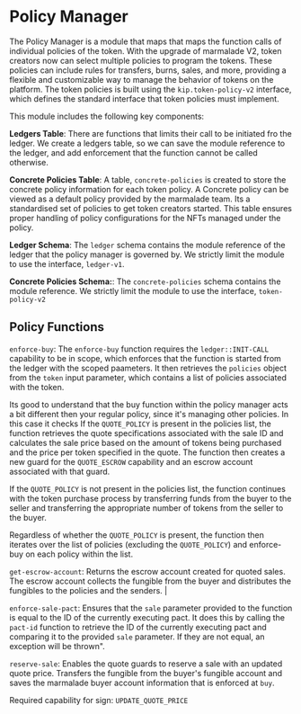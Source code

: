 # Policy Manager

The Policy Manager is a module that maps that maps the function calls of individual policies of the token. With the upgrade of marmalade V2, token creators now can select multiple policies to program the tokens. These policies can include rules for transfers, burns, sales, and more, providing a flexible and customizable way to manage the behavior of tokens on the platform. The token policies is built using the `kip.token-policy-v2` interface, which defines the standard interface that token policies must implement.

This module includes the following key components:


**Ledgers Table**: There are functions that limits their call to be initiated fro the ledger. We create a ledgers table, so we can save the module reference to the ledger, and add enforcement that the function cannot be called otherwise.

**Concrete Policies Table**: A table, `concrete-policies` is created to store the concrete policy information for each token policy. A Concrete policy can be viewed as a default policy provided by the marmalade team. Its a standardised set of policies to get token creators started. This table ensures proper handling of policy configurations for the NFTs managed under the policy.

**Ledger Schema**: The `ledger` schema contains the module reference of the ledger that the policy manager is governed by. We strictly limit the module to use the interface, `ledger-v1`.

**Concrete Policies Schema:**: The `concrete-policies` schema contains the module reference. We strictly limit the module to use the interface, `token-policy-v2`

## Policy Functions

`enforce-buy`: The `enforce-buy` function requires the `ledger::INIT-CALL` capability to be in scope, which enforces that the function is started from the ledger with the scoped paameters. It then retrieves the `policies` object from the `token` input parameter, which contains a list of policies associated with the token.

Its good to understand that the buy function within the policy manager acts a bit different then your regular policy, since it's managing other policies. In this case it checks
If the `QUOTE_POLICY` is present in the policies list, the function retrieves the quote specifications associated with the sale ID and calculates the sale price based on the amount of tokens being purchased and the price per token specified in the quote. The function then creates a new guard for the `QUOTE_ESCROW` capability and an escrow account associated with that guard.

If the `QUOTE_POLICY` is not present in the policies list, the function continues with the token purchase process by transferring funds from the buyer to the seller and transferring the appropriate number of tokens from the seller to the buyer.

Regardless of whether the `QUOTE_POLICY` is present, the function then iterates over the list of policies (excluding the `QUOTE_POLICY`) and enforce-buy on each policy within the list.

`get-escrow-account`: Returns the escrow account created for quoted sales. The escrow account collects the fungible from the buyer and distributes the fungibles to the policies and the senders. |

`enforce-sale-pact`: Ensures that the `sale` parameter provided to the function is equal to the ID of the currently executing pact. It does this by calling the `pact-id` function to retrieve the ID of the currently executing pact and comparing it to the provided `sale` parameter. If they are not equal, an exception will be thrown".

`reserve-sale`: Enables the quote guards to reserve a sale with an updated quote price. Transfers the fungible from the buyer's fungible account and saves the marmalade buyer account information that is enforced at `buy`.

   Required capability for sign: `UPDATE_QUOTE_PRICE`
